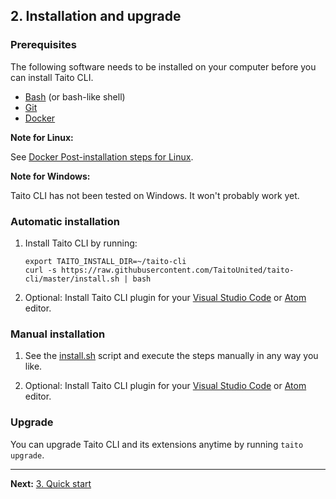 ## 2. Installation and upgrade

### Prerequisites

The following software needs to be installed on your computer before you can install Taito CLI.

- [Bash](<https://en.wikipedia.org/wiki/Bash_(Unix_shell)>) (or bash-like shell)
- [Git](https://git-scm.com/)
- [Docker](https://docs.docker.com/install/)

**Note for Linux:**

See [Docker Post-installation steps for Linux](https://docs.docker.com/install/linux/linux-postinstall/).

**Note for Windows:**

Taito CLI has not been tested on Windows. It won't probably work yet.

### Automatic installation

1. Install Taito CLI by running:

    ```shell
    export TAITO_INSTALL_DIR=~/taito-cli
    curl -s https://raw.githubusercontent.com/TaitoUnited/taito-cli/master/install.sh | bash
    ```

2. Optional: Install Taito CLI plugin for your [Visual Studio Code](https://github.com/keskiju/vscode-taito-cli) or [Atom](https://github.com/keskiju/atom-taito-cli) editor.

### Manual installation

1. See the [install.sh](https://github.com/TaitoUnited/taito-cli/blob/master/install.sh) script and execute the steps manually in any way you like.

2. Optional: Install Taito CLI plugin for your [Visual Studio Code](https://github.com/keskiju/vscode-taito-cli) or [Atom](https://github.com/keskiju/atom-taito-cli) editor.

### Upgrade

You can upgrade Taito CLI and its extensions anytime by running `taito upgrade`.

---

**Next:** [3. Quick start](/docs/03-quick-start)
